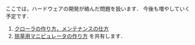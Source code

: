 ここでは，ハードウェアの開発が絡んだ問題を扱います．
今後も増やしていく予定です．  

1. [クローラの作り方，メンテナンスの仕方](Crawler)
2. [除草用マニピュレータの作り方](Manipulator)
を共有します．
